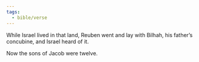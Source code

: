 ```yaml
---
tags:
  - bible/verse
---
```

While Israel lived in that land, Reuben went and lay with Bilhah, his father’s concubine, and Israel heard of it.

Now the sons of Jacob were twelve.